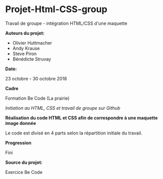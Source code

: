 # Projet-Html-CSS-group
Travail de groupe - intégration HTML/CSS d'une maquette

**Auteurs du projet:**

* Olivier Huttmacher
* Andy Krause
* Steve Piron
* Bénédicte Struvay

**Date:**

23 octobre - 30 octobre 2018


**Cadre**

Formation Be Code (La prairie)

*Initiation au HTML, CSS et travail de groupe sur Github*


**Réalisation du code HTML et CSS afin de correspondre à une maquette image donnée**

Le code est divisé en 4 parts selon la répartition initiale du travail.


**Progression**

Fini


**Source du projet:**

Exercice Be Code
